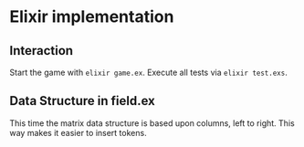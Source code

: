 # Elixir implementation

## Interaction

Start the game with `elixir game.ex`.
Execute all tests via `elixir test.exs`.

## Data Structure in field.ex

This time the matrix data structure is based upon columns, left to right. This way makes it easier to insert tokens. 